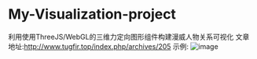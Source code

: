 # My-Visualization-project
利用使用ThreeJS/WebGL的三维力定向图形组件构建漫威人物关系可视化
文章地址:http://www.tugfir.top/index.php/archives/205
示例:
![image](https://user-images.githubusercontent.com/93077152/170814232-cebc8974-b3ca-4002-9367-c257d778a093.png)
